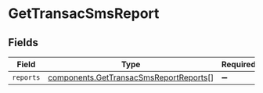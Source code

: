 # GetTransacSmsReport


## Fields

| Field                                                                                            | Type                                                                                             | Required                                                                                         | Description                                                                                      |
| ------------------------------------------------------------------------------------------------ | ------------------------------------------------------------------------------------------------ | ------------------------------------------------------------------------------------------------ | ------------------------------------------------------------------------------------------------ |
| `reports`                                                                                        | [components.GetTransacSmsReportReports](../../models/components/gettransacsmsreportreports.md)[] | :heavy_minus_sign:                                                                               | N/A                                                                                              |
